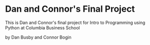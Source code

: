 # Dan and Connor's Final Project

This is Dan and Connor's final project for Intro to Programming using Python at Columbia Business School

by Dan Busby and Connor Bogin